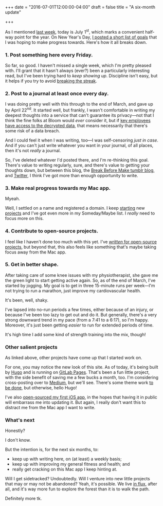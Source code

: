 +++
date = "2016-07-01T12:00:00-04:00"
draft = false
title = "A six-month update"

+++

As I mentioned [last week][1], today is July 1<sup>st</sup>, which marks a convenient half-way point for the year. On New Year's Day, [I posted a short list of goals][2] that I was hoping to make progress towards. Here's how it all breaks down.

### 1. Post something here every Friday.

So far, so good. I haven't missed a single week, which I'm pretty pleased with. I'll grant that it hasn't always (ever?) been a particularly interesting read, but I've been trying hard to _keep showing up_. Discipline isn't easy, but it helps if you try to avoid [breaking the streak][3].

### 2. Post to a journal at least once every day.

I was doing pretty well with this through to the end of March, and gave up by April 22<sup>nd</sup>. It started well, but frankly, I wasn't comfortable in writing my deepest thoughts into a service that can't guarantee its privacy&mdash;not that I think the fine folks at Bloom would _ever_ consider it, but if [key employees have access to the decrypted data][4], that means necessarily that there's some risk of a data breach.

And I could feel it when I was writing, too&mdash;I was self-censoring _just in case_. And if you can't just write whatever you want in your journal, of all places, then it's not _really_ a journal.

So, I've deleted whatever I'd posted there, and I'm re-thinking this goal. There's value to writing regularly, sure, and there's value to getting your thoughts down, but between this blog, the [Break Before Make tumblr blog][5], and [Twitter][12], I think I've got more than enough opportunity to write.

### 3. Make real progress towards my Mac app.

Myeah.

Well, I settled on a name and registered a domain. I keep [starting][6] new [projects][7] and I've got even more in my Someday/Maybe list. I _really_ need to focus more on this.

### 4. Contribute to open-source projects.

I feel like I haven't done too much with this yet. I've [_written_ for open-source projects][8], but beyond that, this also feels like something that's maybe taking focus away from the Mac app.

### 5. Get in better shape.

After taking care of some knee issues with my physiotherapist, she gave me the green light to start getting active again. So, as of the end of March, I've started by jogging. My goal is to get in three 15-minute runs per week&mdash;I'm not trying to run a marathon, just improve my cardiovascular health.

It's been, well, shaky.

I've lapsed into no-run periods a few times, either because of an injury, or because I've been too lazy to get out and do it. But generally, there's a very strong downward trend in my pace (from a 7:41 to a 6:17), so I'm happy. Moreover, it's just been getting _easier_ to run for extended periods of time.

It's high time I add some kind of strength training into the mix, though!

### Other salient projects

As linked above, other projects have come up that I started work on.

For one, you may notice the new look of this site. As of today, it's being built by [Hugo][9] and is running on [GitLab Pages][10]. That's been a fun little project, with the side benefit of saving me a few bucks a month, too. I'm considering cross-posting over to [Medium][11], but we'll see. There's some theme work [to be done][13], but otherwise, hello Hugo!

I've also [open-sourced my first iOS app][14], in the hopes that having it in public will embarrass me into updating it. But again, I really don't want this to distract me from the Mac app I want to write.

### What's next

Honestly?

I don't know.

But the intention is, for the next six months, to:

- keep up with writing here, on (at least) a weekly basis;
- keep up with improving my general fitness and health; and
- really get cracking on this Mac app I keep hinting at.

Will I get sidetracked? Undoubtedly. Will I venture into new little projects that may or may not be abandoned? Yeah, it's possible. We live [in flux][1], after all, and it's way more fun to explore the forest than it is to walk the path.

Definitely more tk.

[1]: /post/flux/
[2]: /post/on-fresh-starts/
[3]: /post/on-streaks/
[4]: http://dayoneapp.com/sync/
[5]: http://breakbeforemake.com/
[6]: /post/on-moving-to-hugo-on-gitlab-pages/
[7]: /tags/tghr/
[8]: https://about.gitlab.com/2016/03/10/setting-up-gitlab-ci-for-ios-projects/
[9]: http://gohugo.io
[10]: https://pages.gitlab.io/
[11]: https://medium.com/@angelostavrow
[12]: https://twitter.com/angelostavrow
[13]: https://gitlab.com/AngeloStavrow/makebeforebreak.com/issues/12
[14]: https://gitlab.com/AngeloStavrow/HoneyJar
